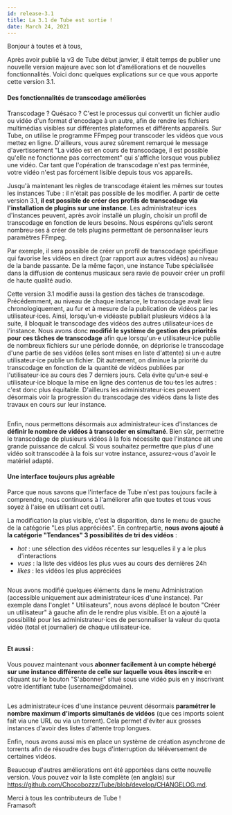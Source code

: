```yaml
---
id: release-3.1
title: La 3.1 de Tube est sortie !
date: March 24, 2021
---
```


<p>Bonjour à toutes et à tous,</p>
<p
 >Après avoir publié la v3 de Tube début janvier, il était temps de publier une
  nouvelle version majeure avec son lot d'améliorations et de nouvelles fonctionnalités. Voici donc quelques
  explications sur ce que vous apporte cette version 3.1.</p>
<h4>Des fonctionnalités de transcodage améliorées
</h4>
<p
 >Transcodage ? Quésaco ? C'est le processus qui convertit un fichier audio ou vidéo d'un
  format d'encodage à un autre, afin de rendre les fichiers multimédias visibles sur différentes plateformes et
  différents appareils. Sur Tube, on utilise le programme FFmpeg pour transcoder les vidéos que vous mettez en
  ligne. D'ailleurs, vous aurez sûrement remarqué le message d'avertissement "La vidéo est en cours de transcodage, il
  est possible qu'elle ne fonctionne pas correctement" qui s'affiche lorsque vous publiez une vidéo. Car tant que
  l'opération de transcodage n'est pas terminée, votre vidéo n'est pas forcément lisible depuis tous vos appareils.</p>
<p
 >Jusqu'à maintenant les règles de transcodage étaient les mêmes sur toutes les instances
  Tube : il n'était pas possible de les modifier. A partir de cette version 3.1, <strong>il est possible de créer
    des profils de transcodage via l'installation de plugins sur une instance</strong>. Les administrateur⋅ices
  d'instances peuvent, après avoir installé un plugin, choisir un profil de transcodage en fonction de leurs besoins.
  Nous espérons qu'iels seront nombreu⋅ses à créer de tels plugins permettant de personnaliser leurs paramètres FFmpeg.
</p>
<p
 >Par exemple, il sera possible de créer un profil de transcodage spécifique qui favorise
  les vidéos en direct (par rapport aux autres vidéos) au niveau de la bande passante. De la même façon, une instance
  Tube spécialisée dans la diffusion de contenus musicaux sera ravie de pouvoir créer un profil de haute qualité
  audio.</p>
<p
 >Cette version 3.1 modifie aussi la gestion des tâches de transcodage. Précédemment, au
  niveau de chaque instance, le transcodage avait lieu chronologiquement, au fur et à mesure de la publication de vidéos
  par les utilisateur⋅ices. Ainsi, lorsqu'un⋅e vidéaste publiait plusieurs vidéos à la suite, il bloquait le transcodage
  des vidéos des autres utilisateur⋅ices de l'instance. Nous avons donc <strong>modifié le système de gestion des
    priorités pour ces tâches de transcodage</strong> afin que lorsqu'un⋅e utilisateur⋅ice publie de nombreux fichiers
  sur une période donnée, on dépriorise le transcodage d'une partie de ses vidéos (elles sont mises en liste d'attente)
  si un⋅e autre utilisateur⋅ice publie un fichier. Dit autrement, on diminue la priorité du transcodage en fonction de
  la quantité de vidéos publiées par l'utilisateur⋅ice au cours des 7 derniers jours. Cela évite qu'un⋅e seul⋅e
  utilisateur⋅ice bloque la mise en ligne des contenus de tou⋅tes les autres : c'est donc plus équitable. D'ailleurs les
  administrateur⋅ices peuvent désormais voir la progression du transcodage des vidéos dans la liste des travaux en cours
  sur leur instance.</p>
<figure><img loading="lazy" src="/img/news/release-3.1/fr/jobs.png" alt=""></figure>
<p
 >Enfin, nous permettons désormais aux administrateur⋅ices d'instances de <strong>définir
    le nombre de vidéos à transcoder en simultané</strong>. Bien sûr, permettre le transcodage de plusieurs vidéos à la
  fois nécessite que l'instance ait une grande puissance de calcul. Si vous souhaitez permettre que plus d'une vidéo
  soit transcodée à la fois sur votre instance, assurez-vous d'avoir le matériel adapté.</p>
<h4>Une interface toujours plus agréable
</h4>
<p
 >Parce que nous savons que l'interface de Tube n'est pas toujours facile à
  comprendre, nous continuons à l'améliorer afin que toutes et tous vous soyez à l'aise en utilisant cet outil.</p>
<p
 >La modification la plus visible, c'est la disparition, dans le menu de gauche de la
  catégorie "Les plus appréciées". En contrepartie, <strong>nous avons ajouté à la catégorie "Tendances" 3 possibilités
    de tri des vidéos</strong> :</p>
<ul>
  <li>
    <em>hot</em> : une sélection des vidéos récentes sur lesquelles il y a le plus d'interactions</li>
  <li>
    <em>vues</em> : la liste des vidéos les plus vues au cours des dernières 24h</li>
  <li><em>likes</em> : les vidéos les
    plus appréciées</li>
</ul>
<figure><img loading="lazy" src="/img/news/release-3.1/fr/trending.png" alt=""></figure>
<p
 >Nous avons modifié quelques éléments dans le menu Administration (accessible uniquement
  aux administrateur⋅ices d'une instance). Par exemple dans l'onglet " Utilisateurs", nous avons déplacé le bouton
  "Créer un utilisateur" à gauche afin de le rendre plus visible. Et on a ajouté la possibilité pour les
  administrateur⋅ices de personnaliser la valeur du quota vidéo (total et journalier) de chaque utilisateur⋅ice.</p>
<figure><img loading="lazy" src="/img/news/release-3.1/fr/quota.png" alt=""></figure>
<h4>Et aussi :</h4>
<p
 >Vous pouvez maintenant vous <strong>abonner facilement à un compte hébergé sur une
    instance différente de celle sur laquelle vous êtes inscrit⋅e</strong> en cliquant sur le bouton "S'abonner" situé
  sous une vidéo puis en y inscrivant votre identifiant tube (username@domaine).</p>
<figure><img loading="lazy" src="/img/news/release-3.1/fr/subscribe.png" alt=""></figure>
<p
 >Les administrateur⋅ices d'une instance peuvent désormais <strong>paramétrer le nombre
    maximum d'imports simultanés de vidéos</strong> (que ces imports soient fait via une URL ou via un torrent). Cela
  permet d'éviter aux grosses instances d'avoir des listes d'attente trop longues.</p>
<p
 >Enfin, nous avons aussi mis en place un système de création asynchrone de torrents afin
  de résoudre des bugs d'interruption du téléversement de certaines vidéos.</p>
<p
 >Beaucoup d'autres améliorations ont été apportées dans cette nouvelle version. Vous
  pouvez voir la liste complète (en anglais) sur <a target="_blank"
    href="https://github.com/Chocobozzz/Tube/blob/develop/CHANGELOG.md">https://github.com/Chocobozzz/Tube/blob/develop/CHANGELOG.md</a>.
</p>
<p><span>Merci à tous les contributeurs de Tube !</span><br> Framasoft </p>

